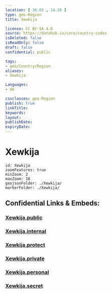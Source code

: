 ```yaml
---
location: [ 36.03 , 14.26 ] 
type: geo-Region
title: Xewkija

license: CC BY-SA 4.0
source: https://datahub.io/core/country-codes
isDeleted: false
isReadOnly: false
draft: false
confidential: public

tags:
- geo/Country/Region
aliases:
- Xewkija

Languages:
- de

cssclasses: geo-Region
publish: true
linkTitle: 
keywords: 
layout: 
publishDate: 
expiryDate: 
---
```


# Xewkija

```leaflet
id: Xewkija
zoomFeatures: true 
minZoom: 2 
maxZoom: 18
geojsonFolder: ./Xewkija/
markerFolder: ./Xewkija/
```


## Confidential Links & Embeds: 

### [Xewkija.public](/_public/\Earth\Continent\Europe\Europe~South\Malta\Regions~Malta\Għawdex\counties~GħawdexXewkija.public.md) 

### [Xewkija.internal](/_internal/\Earth\Continent\Europe\Europe~South\Malta\Regions~Malta\Għawdex\counties~GħawdexXewkija.internal.md) 

### [Xewkija.protect](/_protect/\Earth\Continent\Europe\Europe~South\Malta\Regions~Malta\Għawdex\counties~GħawdexXewkija.protect.md) 

### [Xewkija.private](/_private/\Earth\Continent\Europe\Europe~South\Malta\Regions~Malta\Għawdex\counties~GħawdexXewkija.private.md) 

### [Xewkija.personal](/_personal/\Earth\Continent\Europe\Europe~South\Malta\Regions~Malta\Għawdex\counties~GħawdexXewkija.personal.md) 

### [Xewkija.secret](/_secret/\Earth\Continent\Europe\Europe~South\Malta\Regions~Malta\Għawdex\counties~GħawdexXewkija.secret.md)

